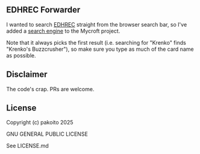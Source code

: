 ## EDHREC Forwarder

I wanted to search [EDHREC](https://edhrec.com/) straight from the browser search bar, so I've added a [search engine](https://mycroftproject.com/install.html?id=123358&basename=edhrec-forwarder&icontype=png&name=EDHREC+Forwarder) to the Mycroft project.

Note that it always picks the first result (i.e. searching for "Krenko" finds "Krenko's Buzzcrusher"), so make sure you type as much of the card name as possible.

## Disclaimer

The code's crap. PRs are welcome.

## License

Copyright (c) pakoito 2025

GNU GENERAL PUBLIC LICENSE

See LICENSE.md

